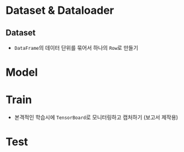 # Dataset & Dataloader
## Dataset
- `DataFrame`의 데이터 단위를 묶어서 하나의 `Row`로 만들기

# Model


# Train
- 본격적인 학습시에 `TensorBoard`로 모니터링하고 캡처하기 (보고서 제작용)

# Test

